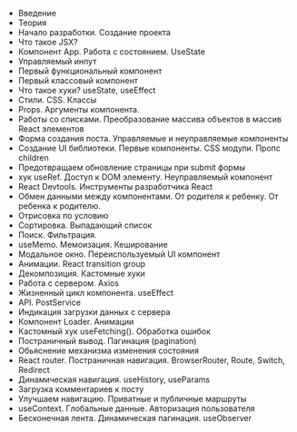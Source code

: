 - Введение
- Теория
- Начало разработки. Создание проекта
- Что такое JSX?
- Компонент App. Работа с состоянием. UseState
- Управляемый инпут
- Первый функциональный компонент
- Первый классовый компонент
- Что такое хуки? useState, useEffect
- Стили. CSS. Классы
- Props. Аргументы компонента.
- Работы со списками. Преобразование массива объектов в массив React элементов
- Форма создания поста. Управляемые и неуправляемые компоненты
- Создание UI библиотеки. Первые компоненты. CSS модули. Пропс children
- Предотвращаем обновление страницы при submit формы
- хук useRef. Доступ к DOM элементу. Неуправляемый компонент
- React Devtools. Инструменты разработчика React
- Обмен данными между компонентами. От родителя к ребенку. От ребенка к родителю.
- Отрисовка по условию
- Сортировка. Выпадающий список
- Поиск. Фильтрация.
- useMemo. Мемоизация. Кеширование
- Модальное окно. Переиспользуемый UI компонент
- Анимации. React transition group
- Декомпозиция. Кастомные хуки
- Работа с сервером. Axios
- Жизненный цикл компонента. useEffect
- API. PostService
- Индикация загрузки данных с сервера
- Компонент Loader. Анимации
- Кастомный хук useFetching(). Обработка ошибок
- Постраничный вывод. Пагинация (pagination)
- Обьяснение механизма изменения состояния
- React router. Постраничная навигация. BrowserRouter, Route, Switch, Redirect
- Динамическая навигация. useHistory, useParams
- Загрузка комментариев к посту
- Улучшаем навигацию. Приватные и публичные маршруты
- useContext. Глобальные данные. Авторизация пользователя
- Бесконечная лента. Динамическая пагинация. useObserver
